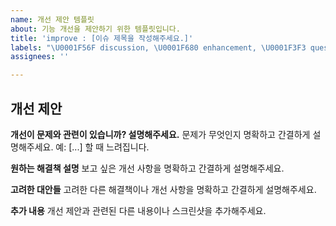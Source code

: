 ```yaml
---
name: 개선 제안 템플릿
about: 기능 개선을 제안하기 위한 템플릿입니다.
title: 'improve : [이슈 제목을 작성해주세요.]'
labels: "\U0001F56F️ discussion, \U0001F680 enhancement, \U0001F3F3️ question"
assignees: ''

---
```


## 개선 제안

**개선이 문제와 관련이 있습니까? 설명해주세요.**
문제가 무엇인지 명확하고 간결하게 설명해주세요. 예: [...] 할 때 느려집니다.

**원하는 해결책 설명**
보고 싶은 개선 사항을 명확하고 간결하게 설명해주세요.

**고려한 대안들**
고려한 다른 해결책이나 개선 사항을 명확하고 간결하게 설명해주세요.

**추가 내용**
개선 제안과 관련된 다른 내용이나 스크린샷을 추가해주세요.
